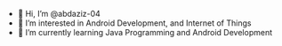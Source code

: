 - 👋 Hi, I’m @abdaziz-04
- 👀 I’m interested in Android Development, and Internet of Things
- 🌱 I’m currently learning Java Programming and Android Development


<!---
abdaziz-04/abdaziz-04 is a ✨ special ✨ repository because its `README.md` (this file) appears on your GitHub profile.
You can click the Preview link to take a look at your changes.
--->
